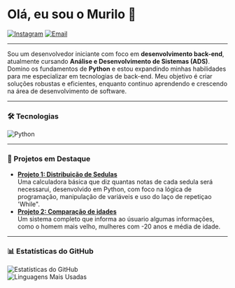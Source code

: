 # Olá, eu sou o Murilo 👋  

[![Instagram](https://img.shields.io/badge/-Instagram-BC2A8D?style=flat&logo=instagram&logoColor=white)](https://www.instagram.com/oo.farias)  [![Email](https://img.shields.io/badge/-Email-D14836?style=flat&logo=gmail&logoColor=white)](mailto:murilosaueressyfarias@gmail.com)


---

Sou um desenvolvedor iniciante com foco em **desenvolvimento back-end**, atualmente cursando **Análise e Desenvolvimento de Sistemas (ADS)**. Domino os fundamentos de **Python** e estou expandindo minhas habilidades para me especializar em tecnologias de back-end. Meu objetivo é criar soluções robustas e eficientes, enquanto continuo aprendendo e crescendo na área de desenvolvimento de software.  

---

### 🛠️ Tecnologias  

![Python](https://img.shields.io/badge/-Python-3776AB?style=flat&logo=python&logoColor=white) 

---

### 🚀 Projetos em Destaque  

- **[Projeto 1: Distribuição de Sedulas](https://github.com/MuriloFariass/Distribution-of-Sedules/blob/main/71saque.py)**  
  Uma calculadora básica que diz quantas notas de cada sedula será necessarui, desenvolvido em Python, com foco na
  lógica de programação, manipulação de variáveis e uso do laço de repetiçao 'While".
- **[Projeto 2: Comparação de idades](https://github.com/MuriloFariass/compara-o-de-idade/blob/main/56media.py)**  
  Um sistema completo que informa ao úsuario algumas informações, como o homem mais velho, mulheres com -20 anos e média de idade.
  
---

### 📊 Estatísticas do GitHub  

![Estatísticas do GitHub](https://github-readme-stats.vercel.app/api?username=MuriloFariass&show_icons=true&theme=radical)  
![Linguagens Mais Usadas](https://github-readme-stats.vercel.app/api/top-langs/?username=MuriloFariass&layout=compact&theme=radical)  


